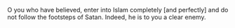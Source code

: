 O you who have believed, enter into Islam completely [and perfectly] and do not
follow the footsteps of Satan. Indeed, he is to you a clear enemy.